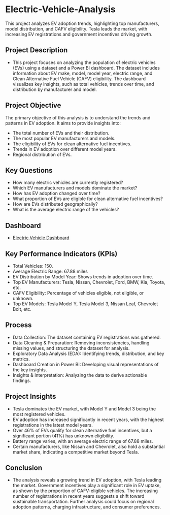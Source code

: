 # Electric-Vehicle-Analysis
This project analyzes EV adoption trends, highlighting top manufacturers, model distribution, and CAFV eligibility. Tesla leads the market, with increasing EV registrations and government incentives driving growth.


## Project Description
 - This project focuses on analyzing the population of electric vehicles (EVs) using a dataset and a Power BI dashboard. The dataset includes information about EV make, 
   model, model year, electric range, and Clean Alternative Fuel Vehicle (CAFV) eligibility. The dashboard visualizes key insights, such as total vehicles, trends over time, 
   and distribution by manufacturer and model.

## Project Objective
   The primary objective of this analysis is to understand the trends and patterns in EV adoption. It aims to provide insights into:
   - The total number of EVs and their distribution.
   - The most popular EV manufacturers and models.
   - The eligibility of EVs for clean alternative fuel incentives.
   - Trends in EV adoption over different model years.
   - Regional distribution of EVs.

     
 ## Key Questions
  - How many electric vehicles are currently registered?
  - Which EV manufacturers and models dominate the market?
  - How has EV adoption changed over time?
  - What proportion of EVs are eligible for clean alternative fuel incentives?
  - How are EVs distributed geographically?
  - What is the average electric range of the vehicles?

## Dashboard
  - <a href="https://github.com/dhok07/Electric-Vehicle-Analysis/blob/main/README.md">Electric Vehicle Dashboard</a>

 ## Key Performance Indicators (KPIs)
   - Total Vehicles: 150.
   - Average Electric Range: 67.88 miles
   - EV Distribution by Model Year: Shows trends in adoption over time.
   - Top EV Manufacturers: Tesla, Nissan, Chevrolet, Ford, BMW, Kia, Toyota, etc.
   - CAFV Eligibility: Percentage of vehicles eligible, not eligible, or unknown.
   - Top EV Models: Tesla Model Y, Tesla Model 3, Nissan Leaf, Chevrolet Bolt, etc.

  ## Process
  - Data Collection: The dataset containing EV registrations was gathered.
  - Data Cleaning & Preparation: Removing inconsistencies, handling missing values, and structuring the dataset for analysis.
  - Exploratory Data Analysis (EDA): Identifying trends, distribution, and key metrics.
  - Dashboard Creation in Power BI: Developing visual representations of the key insights.
  - Insights & Interpretation: Analyzing the data to derive actionable findings.

  ## Project Insights
  - Tesla dominates the EV market, with Model Y and Model 3 being the most registered vehicles.
  - EV adoption has increased significantly in recent years, with the highest registrations in the latest model years.
  - Over 46% of EVs qualify for clean alternative fuel incentives, but a significant portion (41%) has unknown eligibility.
  - Battery range varies, with an average electric range of 67.88 miles.
  - Certain manufacturers, like Nissan and Chevrolet, also hold a substantial market share, indicating a competitive market beyond Tesla.

    
  ## Conclusion
   - The analysis reveals a growing trend in EV adoption, with Tesla leading the market. Government incentives play a significant role in EV uptake, as shown by the 
    proportion of CAFV-eligible vehicles. The increasing number of registrations in recent years suggests a shift toward sustainable transportation. Further analysis could 
    focus on regional adoption patterns, charging infrastructure, and consumer preferences.
